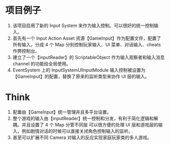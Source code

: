 # 项目例子

1. 该项目启用了新的 Input System 来作为输入控制。可以很好的统一控制输入。
2. 首先有一个 Input Action Asset 资源【GameInput】作为配置文件，配置了所有输入。分成 4 个 Map 分别控制玩家输入、UI 菜单、对话输入、cheats 作弊控制台。
3. 建立了一个【inputReader】的 ScriptableObject 作为输入观察者和输入消息 channel 的功能给全局使用。
4. EventSystem 上的 InputSystemUIInputModule 输入控制被设置为【GameInput】的配置，替换了原来的监听类型来协作 UI 层的输入。

# Think

1. 配置由【GameInput】统一管理并且多平台设置。
2. 整个游戏的输入由【inputReader】统一控制和分发，有利于简化逻辑和解耦。并且设置了 4 个 Map 分管不同层 可以很方便的处理 UI 层和游戏层的输入，例如剧情对话的时候可以直接关闭角色控制输入的监听。
3. 甚至可以扩展不同 Camera 对输入的反应实现家庭玩家类的多人游戏。
